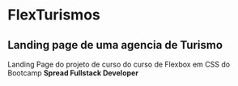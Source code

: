 # FlexTurismos

## Landing page de uma agencia de Turismo

Landing Page do projeto de curso do curso de Flexbox em CSS do Bootcamp **Spread Fullstack Developer**
